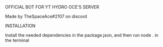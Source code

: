 OFFICIAL BOT FOR YT HYDRO OCE'S SERVER

Made by TheSpaceAce#2107 on discord

INSTALLATION

Install the needed dependencies in the package.json, and then run node . in the terminal
